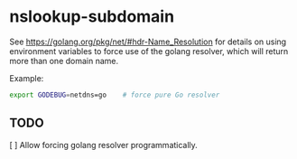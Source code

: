 # nslookup-subdomain

See <https://golang.org/pkg/net/#hdr-Name_Resolution> for details on using environment variables to force use of the golang resolver,
which will return more than one domain name.

Example:

```bash
export GODEBUG=netdns=go    # force pure Go resolver
```

## TODO

[ ] Allow forcing golang resolver programmatically.
